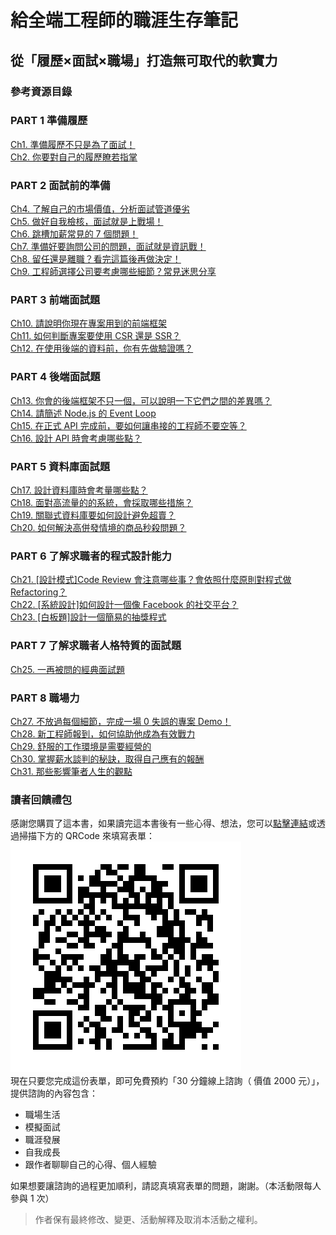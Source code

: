 # 給全端工程師的職涯生存筆記

## 從「履歷×面試×職場」打造無可取代的軟實力

### 參考資源目錄

### PART 1 準備履歷

[Ch1. 準備履歷不只是為了面試！](/PART_1_準備履歷/Ch1)  
[Ch2. 你要對自己的履歷瞭若指掌](/PART_1_準備履歷/Ch2)

### PART 2 面試前的準備

[Ch4. 了解自己的市場價值，分析面試管道優劣](/PART_2_面試前的準備/Ch4)  
[Ch5. 做好自我檢核，面試就是上戰場！](/PART_2_面試前的準備/Ch5)  
[Ch6. 跳槽加薪常見的 7 個問題！](/PART_2_面試前的準備/Ch6)  
[Ch7. 準備好要詢問公司的問題，面試就是資訊戰！](/PART_2_面試前的準備/Ch7)  
[Ch8. 留任還是離職？看完這篇後再做決定！](/PART_2_面試前的準備/Ch8)  
[Ch9. 工程師選擇公司要考慮哪些細節？常見迷思分享](/PART_2_面試前的準備/Ch9)

### PART 3 前端面試題

[Ch10. 請說明你現在專案用到的前端框架](/PART_3_前端面試題/Ch10)  
[Ch11. 如何判斷專案要使用 CSR 還是 SSR？](/PART_3_前端面試題/Ch11)  
[Ch12. 在使用後端的資料前，你有先做驗證嗎？](/PART_3_前端面試題/Ch12)

### PART 4 後端面試題

[Ch13. 你會的後端框架不只一個，可以說明一下它們之間的差異嗎？](/PART_4_後端面試題/Ch13)  
[Ch14. 請簡述 Node.js 的 Event Loop](/PART_4_後端面試題/Ch14)  
[Ch15. 在正式 API 完成前，要如何讓串接的工程師不要空等？](/PART_4_後端面試題/Ch15)  
[Ch16. 設計 API 時會考慮哪些點？](/PART_4_後端面試題/Ch16)

### PART 5 資料庫面試題

[Ch17. 設計資料庫時會考量哪些點？](/PART_5_資料庫面試題/Ch17)  
[Ch18. 面對高流量的的系統，會採取哪些措施？](/PART_5_資料庫面試題/Ch18)  
[Ch19. 關聯式資料庫要如何設計避免超賣？](/PART_5_資料庫面試題/Ch19)  
[Ch20. 如何解決高併發情境的商品秒殺問題？](/PART_5_資料庫面試題/Ch20)

### PART 6 了解求職者的程式設計能力

[Ch21. [設計模式]Code Review 會注意哪些事？會依照什麼原則對程式做 Refactoring？](/PART_6_了解求職者的程式設計能力/Ch21)  
[Ch22. [系統設計]如何設計一個像 Facebook 的社交平台？](/PART_6_了解求職者的程式設計能力/Ch22)  
[Ch23. [白板題]設計一個簡易的抽獎程式](/PART_6_了解求職者的程式設計能力/Ch23)

### PART 7 了解求職者人格特質的面試題

[Ch25. 一再被問的經典面試題](/PART_7_了解求職者人格特質的面試題/Ch25)

### PART 8 職場力

[Ch27. 不放過每個細節，完成一場 0 失誤的專案 Demo！](/PART_8_職場力/Ch27)  
[Ch28. 新工程師報到，如何協助他成為有效戰力](/PART_8_職場力/Ch28)  
[Ch29. 舒服的工作環境是需要經營的](/PART_8_職場力/Ch29)  
[Ch30. 掌握薪水談判的秘訣，取得自己應有的報酬](/PART_8_職場力/Ch30)  
[Ch31. 那些影響筆者人生的觀點](/PART_8_職場力/Ch31)

### 讀者回饋禮包

感謝您購買了這本書，如果讀完這本書後有一些心得、想法，您可以[點擊連結](https://forms.gle/SpgKD6MfCGHENEXbA)或透過掃描下方的 QRCode 來填寫表單：  
![image](./img/31-1.png)  
現在只要您完成這份表單，即可免費預約「30 分鐘線上諮詢（ 價值 2000 元）」，提供諮詢的內容包含：

- 職場生活
- 模擬面試
- 職涯發展
- 自我成長
- 跟作者聊聊自己的心得、個人經驗

如果想要讓諮詢的過程更加順利，請認真填寫表單的問題，謝謝。（本活動限每人參與 1 次）

> 作者保有最終修改、變更、活動解釋及取消本活動之權利。
